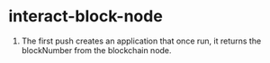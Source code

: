 # interact-block-node

1. The first push creates an application that once run, it returns the blockNumber from the blockchain node.